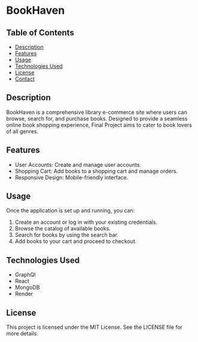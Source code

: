 # BookHaven

## Table of Contents

- [Description](#description)
- [Features](#features)
- [Usage](#usage)
- [Technologies Used](#technologies-used)
- [License](#license)
- [Contact](#contact)

## Description
BookHaven is a comprehensive library e-commerce site where users can browse, search for, and purchase books. Designed to provide a seamless online book shopping experience, Final Project aims to cater to book lovers of all genres.

## Features
- User Accounts: Create and manage user accounts.
- Shopping Cart: Add books to a shopping cart and manage orders.
- Responsive Design: Mobile-friendly interface.

## Usage
Once the application is set up and running, you can:
1. Create an account or log in with your existing credentials.
2. Browse the catalog of available books.
3. Search for books by using the search bar.
4. Add books to your cart and proceed to checkout.

## Technologies Used
- GraphQl
- React
- MongoDB
- Render

## License
This project is licensed under the MIT License. See the LICENSE file for more details.
